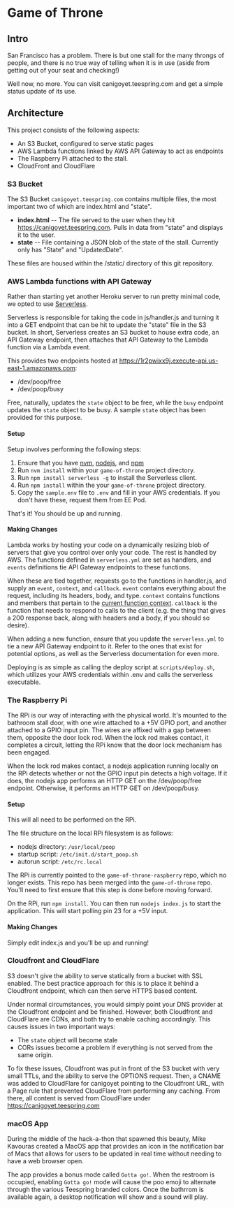 # Game of Throne
## Intro
San Francisco has a problem.  There is but one stall for the many throngs of people, and there is no true way of telling when it is in use (aside from getting out of your seat and checking!)

Well now, no more.  You can visit canigoyet.teespring.com and get a simple status update of its use.

## Architecture
This project consists of the following aspects:
- An S3 Bucket, configured to serve static pages
- AWS Lambda functions linked by AWS API Gateway to act as endpoints
- The Raspberry Pi attached to the stall.
- CloudFront and CloudFlare

### S3 Bucket
The S3 Bucket `canigoyet.teespring.com` contains multiple files, the most important two of which are index.html and "state".

- **index.html** -- The file served to the user when they hit https://canigoyet.teespring.com.  Pulls in data from "state" and displays it to the user.
- **state** -- File containing a JSON blob of the state of the stall.  Currently only has "State" and "UpdatedDate".

These files are housed within the /static/ directory of this git repository.

### AWS Lambda functions with API Gateway
Rather than starting yet another Heroku server to run pretty minimal code, we opted to use [Serverless](https://serverless.com/).

Serverless is responsible for taking the code in js/handler.js and turning it into a GET endpoint that can be hit to update the "state" file in the S3 bucket.  In short, Serverless creates an S3 bucket to house extra code, an API Gateway endpoint, then attaches that API Gateway to the Lambda function via a Lambda event.

This provides two endpoints hosted at https://1r2pwixx9j.execute-api.us-east-1.amazonaws.com:
- /dev/poop/free
- /dev/poop/busy

Free, naturally, updates the `state` object to be free, while the `busy` endpoint updates the `state` object to be busy.  A sample `state` object has been provided for this purpose.

#### Setup
Setup involves performing the following steps:
1. Ensure that you have [nvm](https://github.com/creationix/nvm/blob/master/README.markdown#installation), [nodejs](https://nodejs.org/en/download/), and [npm](http://blog.npmjs.org/post/85484771375/how-to-install-npm)
2. Run `nvm install` within your `game-of-throne` project directory.
2. Run `npm install serverless -g` to install the Serverless client.
3. Run `npm install` within the your `game-of-throne` project directory.
4. Copy the `sample.env` file to `.env` and fill in your AWS credentials.  If you don't have these, request them from EE Pod.

That's it!  You should be up and running.

#### Making Changes
Lambda works by hosting your code on a dynamically resizing blob of servers that give you control over only your code.  The rest is handled by AWS.  The functions defined in `serverless.yml` are set as handlers, and `events` definitions tie API Gateway endpoints to these functions.

When these are tied together, requests go to the functions in handler.js, and supply an `event`, `context`, and `callback`.  `event` contains everything about the request, including its headers, body, and type.  `context` contains functions and members that pertain to the [current function context](http://docs.aws.amazon.com/lambda/latest/dg/nodejs-prog-model-context.html).  `callback` is the function that needs to respond to calls to the client (e.g. the thing that gives a 200 response back, along with headers and a body, if you should so desire).

When adding a new function, ensure that you update the `serverless.yml` to tie a new API Gateway endpoint to it.  Refer to the ones that exist for potential options, as well as the Serverless documentation for even more.

Deploying is as simple as calling the deploy script at `scripts/deploy.sh`, which utilizes your AWS credentials within .env and calls the serverless executable.

### The Raspberry Pi
The RPi is our way of interacting with the physical world.  It's mounted to the bathroom stall door, with one wire attached to a +5V GPIO port, and another attached to a GPIO input pin.  The wires are affixed with a gap between them, opposite the door lock rod.  When the lock rod makes contact, it completes a circuit, letting the RPi know that the door lock mechanism has been engaged.

When the lock rod makes contact, a nodejs application running locally on the RPi detects whether or not the GPIO input pin detects a high voltage.  If it does, the nodejs app performs an HTTP GET on the /dev/poop/free endpoint.  Otherwise, it performs an HTTP GET on /dev/poop/busy.

#### Setup
This will all need to be performed on the RPi.

The file structure on the local RPi filesystem is as follows:
- nodejs directory: `/usr/local/poop`
- startup script: `/etc/init.d/start_poop.sh`
- autorun script: `/etc/rc.local`

The RPi is currently pointed to the `game-of-throne-raspberry` repo, which no longer exists.  This repo has been merged into the `game-of-throne` repo.  You'll need to first ensure that this step is done before moving forward.

On the RPi, run `npm install`.  You can then run `nodejs index.js` to start the application.  This will start polling pin 23 for a +5V input.

#### Making Changes
Simply edit index.js and you'll be up and running!  

### Cloudfront and CloudFlare
S3 doesn't give the ability to serve statically from a bucket with SSL enabled.  The best practice approach for this is to place it behind a Cloudfront endpoint, which can then serve HTTPS based content.

Under normal circumstances, you would simply point your DNS provider at the Cloudfront endpoint and be finished.  However, both Cloudfront and CloudFlare are CDNs, and both try to enable caching accordingly.  This causes issues in two important ways:
- The `state` object will become stale
- CORs issues become a problem if everything is not served from the same origin.

To fix these issues, Cloudfront was put in front of the S3 bucket with very small TTLs, and the ability to serve the OPTIONS request.  Then, a CNAME was added to CloudFlare for canigoyet pointing to the Cloudfront URL, with a Page rule that prevented CloudFlare from performing any caching.  From there, all content is served from CloudFlare under https://canigoyet.teespring.com

### macOS App
During the middle of the hack-a-thon that spawned this beauty, Mike Kavouras created a MacOS app that provides an icon in the notification bar of Macs that allows for users to be updated  in real time without needing to have a web browser open.  

The app provides a bonus mode called `Gotta go!`.  When the restroom is occupied, enabling `Gotta go!` mode will cause the poo emoji to alternate through the various Teespring branded colors.  Once the bathrrom is available again, a desktop notification will show and a sound will play.

